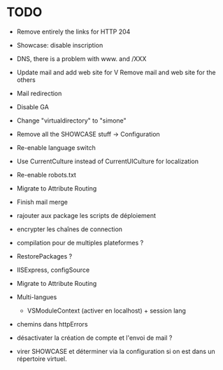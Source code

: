 TODO
====

- Remove entirely the links for HTTP 204
- Showcase: disable inscription
- DNS, there is a problem with www. and /XXX
- Update mail and add web site for V
  Remove mail and web site for the others
- Mail redirection
- Disable GA
- Change "virtualdirectory" to "simone"
- Remove all the SHOWCASE stuff -> Configuration
- Re-enable language switch
- Use CurrentCulture instead of CurrentUICulture for localization

- Re-enable robots.txt
- Migrate to Attribute Routing
- Finish mail merge


* rajouter aux package les scripts de déploiement
* encrypter les chaînes de connection
* compilation pour de multiples plateformes ?
* RestorePackages ?
* IISExpress, configSource

* Migrate to Attribute Routing
* Multi-langues
  - VSModuleContext (activer en localhost) + session lang
* chemins dans httpErrors
* désactivater la création de compte et l'envoi de mail ?
* virer SHOWCASE et déterminer via la configuration si on est dans un
  répertoire virtuel.